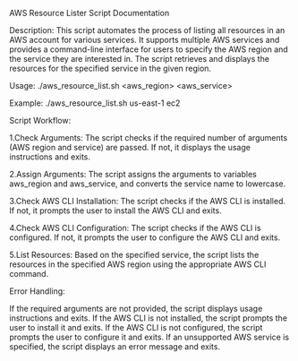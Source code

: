 AWS Resource Lister Script Documentation

Description: This script automates the process of listing all resources in an AWS account for various services. It supports multiple AWS services and provides a command-line interface for users to specify the AWS region and the service they are interested in. The script retrieves and displays the resources for the specified service in the given region.

Usage: ./aws_resource_list.sh <aws_region> <aws_service>

Example: ./aws_resource_list.sh us-east-1 ec2

Script Workflow:

1.Check Arguments: The script checks if the required number of arguments (AWS region and service) are passed. If not, it displays the usage instructions and exits.

2.Assign Arguments: The script assigns the arguments to variables aws_region and aws_service, and converts the service name to lowercase.

3.Check AWS CLI Installation: The script checks if the AWS CLI is installed. If not, it prompts the user to install the AWS CLI and exits.

4.Check AWS CLI Configuration: The script checks if the AWS CLI is configured. If not, it prompts the user to configure the AWS CLI and exits.

5.List Resources: Based on the specified service, the script lists the resources in the specified AWS region using the appropriate AWS CLI command.

Error Handling:

If the required arguments are not provided, the script displays usage instructions and exits.
If the AWS CLI is not installed, the script prompts the user to install it and exits.
If the AWS CLI is not configured, the script prompts the user to configure it and exits.
If an unsupported AWS service is specified, the script displays an error message and exits.
